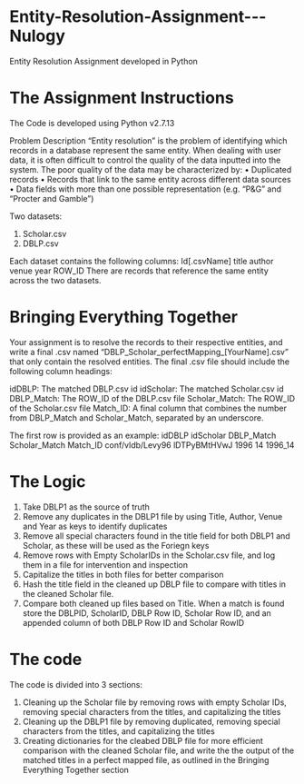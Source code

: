 # Entity-Resolution-Assignment---Nulogy
Entity Resolution Assignment developed in Python 

# The Assignment Instructions
The Code is developed using Python v2.7.13

Problem Description
“Entity resolution” is the problem of identifying which records in a database represent the
same entity. When dealing with user data, it is often difficult to control the quality of the
data inputted into the system. The poor quality of the data may be characterized by:
  • Duplicated records
  • Records that link to the same entity across different data sources
  • Data fields with more than one possible representation (e.g. “P&G” and “Procter and Gamble”)

Two datasets:
  1. Scholar.csv
  2. DBLP.csv

Each dataset contains the following columns:
Id[.csvName] title author venue year ROW_ID
There are records that reference the same entity across the two datasets.

# Bringing Everything Together
Your assignment is to resolve the records to their respective entities, and write a final
.csv named “DBLP_Scholar_perfectMapping_[YourName].csv” that only contain the
resolved entities. The final .csv file should include the following column headings:

 idDBLP: The matched DBLP.csv id
 idScholar: The matched Scholar.csv id
 DBLP_Match: The ROW_ID of the DBLP.csv file
 Scholar_Match: The ROW_ID of the Scholar.csv file
 Match_ID: A final column that combines the number from DBLP_Match and Scholar_Match, separated by an underscore.

The first row is provided as an example:
idDBLP            idScholar   DBLP_Match  Scholar_Match  Match_ID
conf/vldb/Levy96 lDTPyBMtHVwJ 1996        14            1996_14

# The Logic

1) Take DBLP1 as the source of truth
2) Remove any duplicates in the DBLP1 file by using Title, Author, Venue and Year as keys to identify duplicates
3) Remove all special characters found in the title field for both DBLP1 and Scholar, as these will be used as the Foriegn keys
4) Remove rows with Empty ScholarIDs in the Scholar.csv file, and log them in a file for intervention and inspection
5) Capitalize the titles in both files for better comparison
6) Hash the title field in the cleaned up DBLP file to compare with titles in the cleaned Scholar file.
7) Compare both cleaned up files based on Title. When a match is found store the DBLPID, ScholarID, DBLP Row ID, Scholar Row ID, and an appended column of both DBLP Row ID and Scholar RowID

# The code
The code is divided into 3 sections:
1) Cleaning up the Scholar file by removing rows with empty Scholar IDs, removing special characters from the titles, and capitalizing the titles
2) Cleaning up the DBLP1 file by removing duplicated, removing special characters from the titles, and capitalizing the titles
3) Creating dictionaries for the cleabed DBLP file for more efficient comparison with the cleaned Scholar file, and write the the output of the matched titles in a perfect mapped file, as outlined in the Bringing Everything Together section

